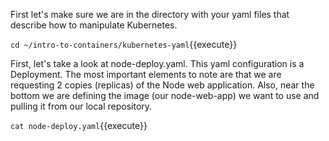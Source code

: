 First let's make sure we are in the directory with your yaml files that describe how to manipulate Kubernetes.

`cd ~/intro-to-containers/kubernetes-yaml`{{execute}}

First, let's take a look at node-deploy.yaml. This yaml configuration is a Deployment. The most important elements to note are that we are requesting 2 copies (replicas) of the Node web application. Also, near the bottom we are defining the image (our node-web-app) we want to use and pulling it from our local repository.

`cat node-deploy.yaml`{{execute}}